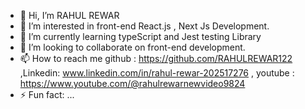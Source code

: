 - 👋 Hi, I’m RAHUL REWAR
- 👀 I’m interested in front-end React.js , Next Js Development.
- 🌱 I’m currently learning typeScript and Jest testing Library
- 💞️ I’m looking to collaborate on front-end development.
- 📫 How to reach me github : https://github.com/RAHULREWAR122    ,Linkedin: www.linkedin.com/in/rahul-rewar-202517276  , youtube : https://www.youtube.com/@rahulrewarnewvideo9824
- ⚡ Fun fact: ...

<!---
RAHULREWAR122/RAHULREWAR122 is a ✨ special ✨ repository because its `README.md` (this file) appears on your GitHub profile.
You can click the Preview link to take a look at your changes.
--->
